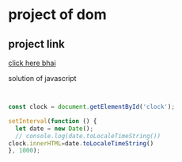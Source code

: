 # project of dom 

## project link
[click here bhai ](https://stackblitz.com/edit/dom-project-chaiaurcode-ebzt6omq?file=3-DigitalClock%2Findex.html,3-DigitalClock%2Fchaiaurcode3.js    )

solution of javascript
``` javascript


const clock = document.getElementById('clock');

setInterval(function () {
  let date = new Date();
  // console.log(date.toLocaleTimeString())
clock.innerHTML=date.toLocaleTimeString()
}, 1000);

